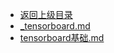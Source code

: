 - [返回上级目录](../)
- [_tensorboard.md](计算机/人工智能/Python_AI相关/tensorboard/_tensorboard.md)
- [tensorboard基础.md](计算机/人工智能/Python_AI相关/tensorboard/tensorboard基础.md)